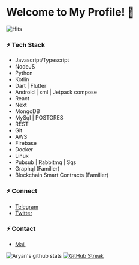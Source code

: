 # Welcome to My Profile! 👋 
 ![Hits](https://hits.seeyoufarm.com/api/count/incr/badge.svg?url=https://github.com/aryanvikash/)

### ⚡ Tech Stack

- Javascript/Typescript
- NodeJS
- Python
- Kotlin 
- Dart | Flutter
- Android | xml | Jetpack compose
- React
- Next
- MongoDB 
- MySql | POSTGRES
- REST
- Git
- AWS 
- Firebase
- Docker
- Linux
- Pubsub | Rabbitmq | Sqs
- Graphql (Familier)
- Blockchain  Smart Contracts (Familier)


 ### ⚡ Connect

- [Telegram](https://telegram.dog/aryanvikash "Telegram")
- [Twitter](https://twitter.com/_aryanvikash "Twitter")

### ⚡ Contact

- [Mail](mailto:aryanvikash@duck.com "Mail")


![Aryan's github stats](https://github-stats-alpha.vercel.app/api?username=aryanvikash&cc=000&tc=fff&ic=fff&bc=000)  [![GitHub Streak](https://streak-stats.demolab.com?user=aryanvikash&theme=highcontrast&hide_border=true)](https://git.io/streak-stats)



